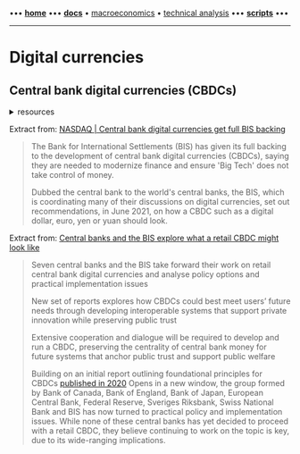 [//]: # "START - Navigation between Markdown pages inside of GitHub."

••• **[home](/README.md)** ••• **[docs](/docs/index.md)** • [macroeconomics](/docs/index.md#macroeconomics) • [technical analysis](/docs/index.md#technical-analysis) ••• **[scripts](/scripts/index.md)** •••

[//]: # "END - Navigation between Markdown pages inside of GitHub."

---

# Digital currencies 

## Central bank digital currencies (CBDCs)

<details><summary>resources</summary>

---

---

</details>

Extract from: [NASDAQ | Central bank digital currencies get full BIS backing](https://www.nasdaq.com/articles/central-bank-digital-currencies-get-full-bis-backing-2021-06-23)

> The Bank for International Settlements (BIS) has given its full backing to the development of central bank digital currencies (CBDCs), saying they are needed to modernize finance and ensure 'Big Tech' does not take control of money.
> 
> Dubbed the central bank to the world's central banks, the BIS, which is coordinating many of their discussions on digital currencies, set out recommendations, in June 2021, on how a CBDC such as a digital dollar, euro, yen or yuan should look.

Extract from: [Central banks and the BIS explore what a retail CBDC might look like](https://www.bankofengland.co.uk/news/2021/september/bis-press-release)

> Seven central banks and the BIS take forward their work on retail central bank digital currencies and analyse policy options and practical implementation issues
>
> New set of reports explores how CBDCs could best meet users’ future needs through developing interoperable systems that support private innovation while preserving public trust
>
> Extensive cooperation and dialogue will be required to develop and run a CBDC, preserving the centrality of central bank money for future systems that anchor public trust and support public welfare
>
> Building on an initial report outlining foundational principles for CBDCs [published in 2020](https://www.bis.org/press/p201009.htm) Opens in a new window, the group formed by Bank of Canada, Bank of England, Bank of Japan, European Central Bank, Federal Reserve, Sveriges Riksbank, Swiss National Bank and BIS has now turned to practical policy and implementation issues. While none of these central banks has yet decided to proceed with a retail CBDC, they believe continuing to work on the topic is key, due to its wide-ranging implications.
